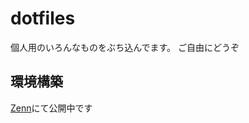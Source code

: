 # dotfiles

個人用のいろんなものをぶち込んでます。
ご自由にどうぞ

## 環境構築

[Zenn](https://zenn.dev/dwatarub)にて公開中です

<!-- vim: ts=2
-->
